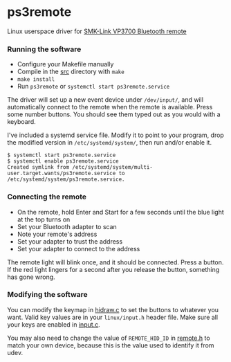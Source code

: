 ps3remote
=========

Linux userspace driver for [SMK-Link VP3700 Bluetooth remote](http://www.smklink.com/products/blu-link-universal-remote-control-for-playstation-3)

### Running the software
- Configure your Makefile manually
- Compile in the [src](../master/src/) directory with `make`
- `make install`
- Run `ps3remote` or `systemctl start ps3remote.service`

The driver will set up a new event device under `/dev/input/`, and will automatically connect to the remote when the remote is available. Press some number buttons. You should see them typed out as you would with a keyboard.

I've included a systemd service file. Modify it to point to your program, drop the modified version in `/etc/systemd/system/`, then run and/or enable it.
```shell
$ systemctl start ps3remote.service
$ systemctl enable ps3remote.service
Created symlink from /etc/systemd/system/multi-user.target.wants/ps3remote.service to /etc/systemd/system/ps3remote.service.
```

### Connecting the remote
- On the remote, hold Enter and Start for a few seconds until the blue light at the top turns on
- Set your Bluetooth adapter to scan
- Note your remote's address
- Set your adapter to trust the address
- Set your adapter to connect to the address

The remote light will blink once, and it should be connected. Press a button. If the red light lingers for a second after you release the button, something has gone wrong.

### Modifying the software
You can modify the keymap in [hidraw.c](../master/src/hidraw.c#L67) to set the buttons to whatever you want. Valid key values are in your `linux/input.h` header file. Make sure all your keys are enabled in [input.c](../master/src/uinput.c#L67).

You may also need to change the value of `REMOTE_HID_ID` in [remote.h](../master/src/remote.h#L11) to match your own device, because this is the value used to identify it from udev.
